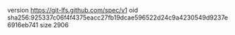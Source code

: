 version https://git-lfs.github.com/spec/v1
oid sha256:925337c06f4f4375eacc27fb19dcae596522d24c9a4230549d9237e6916eb741
size 2906

